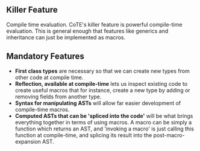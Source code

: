 Killer Feature
---------------
Compile time evaluation. CoTE's killer feature is powerful compile-time evaluation. This is general enough that features like generics and inheritance can just be implemented as macros.


Mandatory Features
------------------
* __First class types__ are necessary so that we can create new types from
  other code at compile time.
* __Reflection, available at compile-time__ lets us inspect existing code
  to create useful macros that for instance, create a new type by adding
  or removing fields from another type.
* __Syntax for manipulating ASTs__ will allow far easier development of
  compile-time macros.
* __Computed ASTs that can be 'spliced into the code'__ will be what brings
  everything together in terms of using macros. A macro can be simply a
  function which returns an AST, and 'invoking a macro' is just calling
  this function at compile-time, and splicing its result into the 
  post-macro-expansion AST.